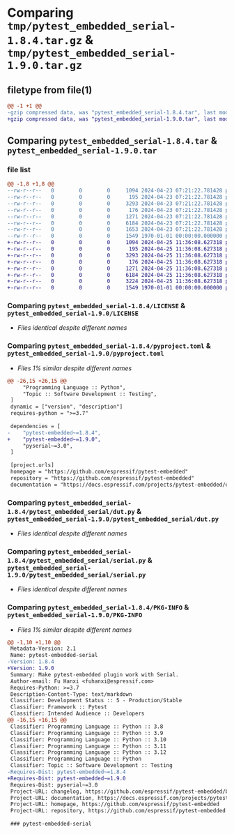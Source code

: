 # Comparing `tmp/pytest_embedded_serial-1.8.4.tar.gz` & `tmp/pytest_embedded_serial-1.9.0.tar.gz`

## filetype from file(1)

```diff
@@ -1 +1 @@
-gzip compressed data, was "pytest_embedded_serial-1.8.4.tar", last modified: Fri Jan  1 00:00:00 2016, max compression
+gzip compressed data, was "pytest_embedded_serial-1.9.0.tar", last modified: Fri Jan  1 00:00:00 2016, max compression
```

## Comparing `pytest_embedded_serial-1.8.4.tar` & `pytest_embedded_serial-1.9.0.tar`

### file list

```diff
@@ -1,8 +1,8 @@
--rw-r--r--   0        0        0     1094 2024-04-23 07:21:22.781428 pytest_embedded_serial-1.8.4/LICENSE
--rw-r--r--   0        0        0      195 2024-04-23 07:21:22.781428 pytest_embedded_serial-1.8.4/README.md
--rw-r--r--   0        0        0     3293 2024-04-23 07:21:22.781428 pytest_embedded_serial-1.8.4/pyproject.toml
--rw-r--r--   0        0        0      176 2024-04-23 07:21:22.781428 pytest_embedded_serial-1.8.4/pytest_embedded_serial/__init__.py
--rw-r--r--   0        0        0     1271 2024-04-23 07:21:22.781428 pytest_embedded_serial-1.8.4/pytest_embedded_serial/dut.py
--rw-r--r--   0        0        0     6184 2024-04-23 07:21:22.781428 pytest_embedded_serial-1.8.4/pytest_embedded_serial/serial.py
--rw-r--r--   0        0        0     1653 2024-04-23 07:21:22.781428 pytest_embedded_serial-1.8.4/tests/test_serial.py
--rw-r--r--   0        0        0     1549 1970-01-01 00:00:00.000000 pytest_embedded_serial-1.8.4/PKG-INFO
+-rw-r--r--   0        0        0     1094 2024-04-25 11:36:08.627318 pytest_embedded_serial-1.9.0/LICENSE
+-rw-r--r--   0        0        0      195 2024-04-25 11:36:08.627318 pytest_embedded_serial-1.9.0/README.md
+-rw-r--r--   0        0        0     3293 2024-04-25 11:36:08.627318 pytest_embedded_serial-1.9.0/pyproject.toml
+-rw-r--r--   0        0        0      176 2024-04-25 11:36:08.627318 pytest_embedded_serial-1.9.0/pytest_embedded_serial/__init__.py
+-rw-r--r--   0        0        0     1271 2024-04-25 11:36:08.627318 pytest_embedded_serial-1.9.0/pytest_embedded_serial/dut.py
+-rw-r--r--   0        0        0     6184 2024-04-25 11:36:08.627318 pytest_embedded_serial-1.9.0/pytest_embedded_serial/serial.py
+-rw-r--r--   0        0        0     3224 2024-04-25 11:36:08.627318 pytest_embedded_serial-1.9.0/tests/test_serial.py
+-rw-r--r--   0        0        0     1549 1970-01-01 00:00:00.000000 pytest_embedded_serial-1.9.0/PKG-INFO
```

### Comparing `pytest_embedded_serial-1.8.4/LICENSE` & `pytest_embedded_serial-1.9.0/LICENSE`

 * *Files identical despite different names*

### Comparing `pytest_embedded_serial-1.8.4/pyproject.toml` & `pytest_embedded_serial-1.9.0/pyproject.toml`

 * *Files 1% similar despite different names*

```diff
@@ -26,15 +26,15 @@
     "Programming Language :: Python",
     "Topic :: Software Development :: Testing",
 ]
 dynamic = ["version", "description"]
 requires-python = ">=3.7"
 
 dependencies = [
-    "pytest-embedded~=1.8.4",
+    "pytest-embedded~=1.9.0",
     "pyserial~=3.0",
 ]
 
 [project.urls]
 homepage = "https://github.com/espressif/pytest-embedded"
 repository = "https://github.com/espressif/pytest-embedded"
 documentation = "https://docs.espressif.com/projects/pytest-embedded/en/latest/"
```

### Comparing `pytest_embedded_serial-1.8.4/pytest_embedded_serial/dut.py` & `pytest_embedded_serial-1.9.0/pytest_embedded_serial/dut.py`

 * *Files identical despite different names*

### Comparing `pytest_embedded_serial-1.8.4/pytest_embedded_serial/serial.py` & `pytest_embedded_serial-1.9.0/pytest_embedded_serial/serial.py`

 * *Files identical despite different names*

### Comparing `pytest_embedded_serial-1.8.4/PKG-INFO` & `pytest_embedded_serial-1.9.0/PKG-INFO`

 * *Files 1% similar despite different names*

```diff
@@ -1,10 +1,10 @@
 Metadata-Version: 2.1
 Name: pytest-embedded-serial
-Version: 1.8.4
+Version: 1.9.0
 Summary: Make pytest-embedded plugin work with Serial.
 Author-email: Fu Hanxi <fuhanxi@espressif.com>
 Requires-Python: >=3.7
 Description-Content-Type: text/markdown
 Classifier: Development Status :: 5 - Production/Stable
 Classifier: Framework :: Pytest
 Classifier: Intended Audience :: Developers
@@ -16,15 +16,15 @@
 Classifier: Programming Language :: Python :: 3.8
 Classifier: Programming Language :: Python :: 3.9
 Classifier: Programming Language :: Python :: 3.10
 Classifier: Programming Language :: Python :: 3.11
 Classifier: Programming Language :: Python :: 3.12
 Classifier: Programming Language :: Python
 Classifier: Topic :: Software Development :: Testing
-Requires-Dist: pytest-embedded~=1.8.4
+Requires-Dist: pytest-embedded~=1.9.0
 Requires-Dist: pyserial~=3.0
 Project-URL: changelog, https://github.com/espressif/pytest-embedded/blob/main/CHANGELOG.md
 Project-URL: documentation, https://docs.espressif.com/projects/pytest-embedded/en/latest/
 Project-URL: homepage, https://github.com/espressif/pytest-embedded
 Project-URL: repository, https://github.com/espressif/pytest-embedded
 
 ### pytest-embedded-serial
```


